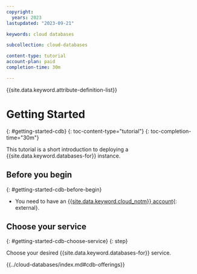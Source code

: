```yaml
---
copyright:
  years: 2023
lastupdated: "2023-09-21"

keywords: cloud databases

subcollection: cloud-databases

content-type: tutorial
account-plan: paid
completion-time: 30m

---
```


{{site.data.keyword.attribute-definition-list}}

# Getting Started
{: #getting-started-cdb}
{: toc-content-type="tutorial"}
{: toc-completion-time="30m"}

This tutorial is a short introduction to deploying a {{site.data.keyword.databases-for}} instance.

## Before you begin
{: #getting-started-cdb-before-begin}

- You need to have an [{{site.data.keyword.cloud_notm}} account](https://cloud.ibm.com/registration){: external}.

## Choose your service
{: #getting-started-cdb-choose-service}
{: step}

Choose your desired {{site.data.keyword.databases-for}} service.

{{../cloud-databases/index.md#cdb-offerings}}

